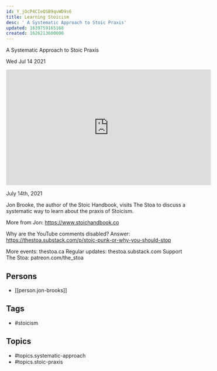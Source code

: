 ```yaml
---
id: Y_jOcP4CIeQSB9qvWD9s6
title: Learning Stoicism
desc: ' A Systematic Approach to Stoic Praxis'
updated: 1639759165168
created: 1626213600000
---
```



 A Systematic Approach to Stoic Praxis

Wed Jul 14 2021

<iframe width="560" height="315" src="https://www.youtube.com/embed/4PTCMptc-y0" title="Learning Stoicism: A Systematic Approach to Stoic Praxis w/ Jon Brooks" frameborder="0" allow="accelerometer; autoplay; clipboard-write; encrypted-media; gyroscope; picture-in-picture" allowfullscreen ></iframe>

July 14th, 2021

Jon Brooke, the author of the Stoic Handbook, visits The Stoa to discuss a systematic way to learn about the praxis of Stoicism.

More from Jon: https://www.stoichandbook.co

Why are the YouTube comments disabled? Answer: https://thestoa.substack.com/p/stoic-punk-or-why-you-should-stop

More events: thestoa.ca 
Regular updates: thestoa.substack.com 
Support The Stoa: patreon.com/the_stoa

## Persons

- [[person.jon-brooks]]

## Tags

- #stoicism

## Topics

- #topics.systematic-approach
- #topics.stoic-praxis

